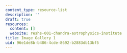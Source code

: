 ```yaml
---
content_type: resource-list
description: ''
draft: true
resources:
  content: []
  website: reshs-001-chandra-astrophysics-institute
title: Image Gallery 1
uid: 96e1de8b-b486-4cde-8692-b2883db13bf5
---
```

